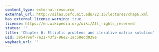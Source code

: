 ```yaml
---
content_type: external-resource
external_url: http://silas.psfc.mit.edu/22.15/lectures/chap6.xml
has_external_license_warning: true
license: https://en.wikipedia.org/wiki/All_rights_reserved
status: ''
title: 'Chapter 6: Elliptic problems and iterative matrix solution'
uid: 385479ef-7e21-43f2-96e2-1ac60edd039e
wayback_url: ''
---
```

